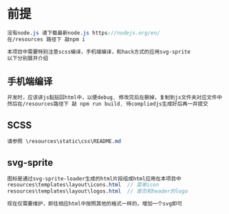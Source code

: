 # 前提
``` scss
没有node.js 请下载最新node.js https://nodejs.org/en/
在/resources 路径下 敲npm i

本项目中需要特别注意scss编译，手机端编译，和hack方式的应用svg-sprite
以下分别展开介绍
```

## 手机端编译
``` scss
开发时，应该讲js黏贴回html中，以便debug, 修改完后在删掉，复制到js文件夹对应文件中
然后在/resources路径下 敲 npm run build, 待compliedjs生成好后再一并提交
```

## SCSS
``` scss
请参照 \resources\static\css\README.md
```

## svg-sprite
``` scss
图标是通过svg-sprite-loader生成的html片段组成html应用在本项目中
resources\templates\layout\icons.html  // 菜单icon
resources\templates\layout\logos.html  // 首页和header的logo

现在仅需要维护，即往相应html中按照其他的格式一样的，增加一个svg即可
```